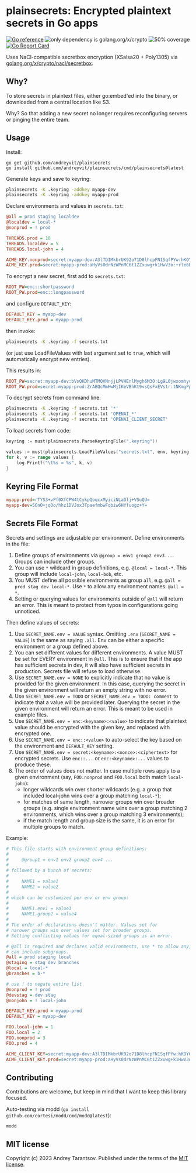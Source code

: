plainsecrets: Encrypted plaintext secrets in Go apps
====================================================

[![Go reference](https://pkg.go.dev/badge/github.com/andreyvit/plainsecrets.svg)](https://pkg.go.dev/github.com/andreyvit/plainsecrets) ![only dependency is golang.org/x/crypto](https://img.shields.io/badge/only%20dependency-golang.org%2Fx%2Fcrypto-green) ![50% coverage](https://img.shields.io/badge/coverage-50%25-yellow) [![Go Report Card](https://goreportcard.com/badge/github.com/andreyvit/plainsecrets)](https://goreportcard.com/report/github.com/andreyvit/plainsecrets)

Uses NaCl-compatible secretbox encryption (XSalsa20 + Poly1305) via [golang.org/x/crypto/nacl/secretbox](https://pkg.go.dev/golang.org/x/crypto/nacl/secretbox).


Why?
----

To store secrets in plaintext files, either go:embed'ed into the binary, or downloaded from a central location like S3.

Why? So that adding a new secret no longer requires reconfiguring servers or pinging the entire team.


Usage
-----

Install:

    go get github.com/andreyvit/plainsecrets
    go install github.com/andreyvit/plainsecrets/cmd/plainsecrets@latest

Generate keys and save to keyring:

```sh
plainsecrets -K .keyring -addkey myapp-dev
plainsecrets -K .keyring -addkey myapp-prod
```

Declare environments and values in `secrets.txt`:

```ini
@all = prod staging localdev
@localdev = local-*
@nonprod = ! prod

THREADS.prod = 10
THREADS.localdev = 5
THREADS.local-john = 4

ACME_KEY.nonprod=secret:myapp-dev:A3lTDIMkbrUK92o71D8lhcpFN1SqfPYw:hKOYGyNQ8nAZ8caTD4Zng4EXDPZ61rlpzTjY
ACME_KEY.prod=secret:myapp-prod:aHyVs0drNzWPnMC6t1ZZxuwg+k1HwV3o:+rle6B2otsa9gXvJ5yr/CaV+1w==
````

To encrypt a new secret, first add to `secrets.txt`:

```ini
ROOT_PW=enc::shortpassword
ROOT_PW.prod=enc::longpassword
```

and configure `DEFAULT_KEY`:

```ini
DEFAULT_KEY = myapp-dev
DEFAULT_KEY.prod = myapp-prod
```

then invoke:

```sh
plainsecrets -K .keyring -f secrets.txt
```

(or just use LoadFileValues with last argument set to `true`, which will automatically encrypt new entries).

This results in:

```ini
ROOT_PW=secret:myapp-dev:bVsQKDhuMTMQVNnjjLPVHEnlMygh6M3O:Lg9L0jwxomhyqXPHGomZLg5O2KUZsRt240esWXM=
ROOT_PW.prod=secret:myapp-prod:ZrABQcMmHwMjIKeVBhKt9vsQsFxEVstr:tNKmgPptQjSDwWaBNidW0Q0+R+rIMuElyCKrAQ==
````

To decrypt secrets from command line:

```sh
plainsecrets -K .keyring -f secrets.txt '*'
plainsecrets -K .keyring -f secrets.txt 'OPENAI_*'
plainsecrets -K .keyring -f secrets.txt 'OPENAI_CLIENT_SECRET'
```

To load secrets from code:

```go
keyring := must(plainsecrets.ParseKeyringFile(".keyring"))

values := must(plainsecrets.LoadFileValues("secrets.txt", env, keyring, true))
for k, v := range values {
    log.Printf("\t%s = %s", k, v)
}
```


Keyring File Format
-------------------

```ini
myapp-prod=rTYS3+vPf0XfCPW4tCykpQoqcxMyiciNLaDlj+VSuQU=
myapp-dev=5OnO+jqOo/hhz1DVJox3TpaefmbwFqbiw6HYfuogz+Y=
```


Secrets File Format
-------------------

Secrets and settings are adjustable per environment. Define environments in the file:

1. Define groups of environments via `@group = env1 group2 env3...`. Groups can include other groups.
2. You can use `*` wildcard in group definitions, e.g. `@local = local-*`. This group will include `local-john`, `local-bob`, etc.
3. You MUST define all possible environments as group `all`, e.g. `@all = prod stag dev local-*`. Use `*` to allow any environment names: `@all = *`.
4. Setting or querying values for environments outside of `@all` will return an error. This is meant to protect from typos in configurations going unnoticed.

Then define values of secrets:

1. Use `SECRET_NAME.env = VALUE` syntax. Omitting `.env` (`SECRET_NAME = VALUE`) is the same as saying `.all`. Env can be either a specific environment or a group defined above.
2. You can set different values for different environments. A value MUST be set for EVERY environment in `@all`. This is to ensure that if the app has sufficient secrets in dev, it will also have sufficient secrets in production. Secrets file will refuse to load otherwise.
3. Use `SECRET_NAME.env = NONE` to explicitly indicate that no value is provided for the given environment. In this case, querying the secret in the given environment will return an empty string with no error.
4. Use `SECRET_NAME.env = TODO` or `SECRET_NAME.env = TODO: comment` to indicate that a value will be provided later. Querying the secret in the given environment will return an error. This is meant to be used in example files.
5. Use `SECRET_NAME.env = enc:<keyname>:<value>` to indicate that plaintext value should be encrypted with the given key, and replaced with encrypted one.
6. Use `SECRET_NAME.env = enc::<value>` to auto-select the key based on the environment and `DEFAULT_KEY` setting.
7. Use `SECRET_NAME.env = secret:<keyname>:<nonce>:<ciphertext>` for encrypted secrets. Use `enc::...` or `enc:<keyname>:...` values to produce these.
8. The order of values does not matter. In case multiple rows apply to a given environment (say, `FOO.nonprod` and `FOO.local` both match `local-john`):
    - longer wildcards win over shorter wildcards (e.g. a group that included local-john wins over a group matching `local-*`);
    - for matches of same length, narrower groups win over broader groups (e.g. single environment name wins over a group matching 2 environments, which wins over a group matching 3 environments);
    - if the match length and group size is the same, it is an error for multiple groups to match.

Example:

```ini
# This file starts with environment group definitions:
#
#     @group1 = env1 env2 group2 env4 ...
#
# followed by a bunch of secrets:
#
#     NAME1 = value1
#     NAME2 = value2
#
# which can be customized per env or env group:
#
#     NAME1.env1 = value3
#     NAME1.group2 = value4
#
# The order of declarations doesn't matter. Values set for
# narower groups win over values set for broader groups.
# Setting conflicting values for equal-sized groups is an error.

# @all is required and declares valid environments, use * to allow any,
# can include subgroups.
@all = prod staging local
@staging = stag dev branches
@local = local-*
@branches = b-*

# use ! to negate entire list
@nonprod = ! prod
@devstag = dev stag
@nonjohn = ! local-john

DEFAULT_KEY.prod = myapp-prod
DEFAULT_KEY = myapp-dev

FOO.local-john = 1
FOO.local = 2
FOO.nonprod = 3
FOO.prod = 4

ACME_CLIENT_KEY=secret:myapp-dev:A3lTDIMkbrUK92o71D8lhcpFN1SqfPYw:hKOYGyNQ8nAZ8caTD4Zng4EXDPZ61rlpzTjY
ACME_CLIENT_KEY.prod=secret:myapp-prod:aHyVs0drNzWPnMC6t1ZZxuwg+k1HwV3o:+rle6B2otsa9gXvJ5yr/CaV+1w==

````



Contributing
------------

Contributions are welcome, but keep in mind that I want to keep this library focused.

Auto-testing via modd (`go install github.com/cortesi/modd/cmd/modd@latest`):

    modd


MIT license
-----------

Copyright (c) 2023 Andrey Tarantsov. Published under the terms of the [MIT license](LICENSE).
